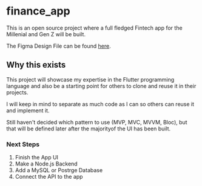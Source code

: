 # finance_app

This is an open source project where a full fledged Fintech app for the Millenial and Gen Z will be built.

The Figma Design File can be found [here](https://www.figma.com/file/Wr8HWHHvfbvSPmzbjKgalO/Montra---Expense-Tracker-UI-Kit-(Community)?node-id=223%3A1). 

## Why this exists

This project will showcase my expertise in the Flutter programming language and also be a starting point for others to clone and reuse it in their projects.

I will keep in mind to separate as much code as I can so others can reuse it and implement it.

Still haven't decided which pattern to use (MVP, MVC, MVVM, Bloc), but that will be defined later after the majorityof the UI has been built.

### Next Steps
1. Finish the App UI
2. Make a Node.js Backend
3. Add a MySQL or Postrge Database
4. Connect the API to the app
